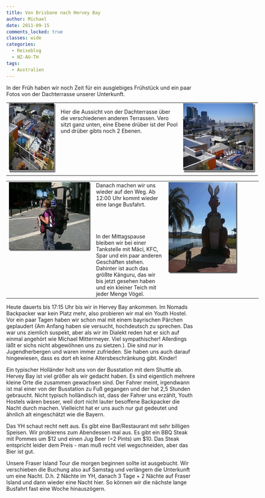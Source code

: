 ```yaml
---
title: Von Brisbane nach Hervey Bay
author: Michael
date: 2011-09-15
comments_locked: true
classes: wide
categories:
  - Reiseblog
  - NZ-AU-TH
tags:
  - Australien
---
```


<p>In der Fr&uuml;h haben wir noch Zeit f&uuml;r ein ausgiebiges Fr&uuml;hst&uuml;ck und ein paar Fotos von der Dachterrasse unserer Unterkunft.</p>
<table style="width: 670px;" border="0" cellspacing="0" cellpadding="2">
<tbody>
<tr>
<td valign="top" width="133"><a href="/assets/images/2011/09/DSCN2306_thumb.jpg"><img src="/assets/images/2011/09/DSCN2306_thumb_thumb.jpg" width="244" height="185" alt="DSCN2306_thumb" border="0" /></a></td>
<td valign="top" width="329">
<p>Hier die Aussicht von der Dachterrasse &uuml;ber die verschiedenen anderen Terrassen. Vero sitzt ganz unten, eine Ebene dr&uuml;ber ist der Pool und dr&uuml;ber gibts noch 2 Ebenen.</p>
</td>
<td valign="top" width="206"><a href="/assets/images/2011/09/DSCN2307_thumb.jpg"><img src="/assets/images/2011/09/DSCN2307_thumb_thumb.jpg" width="244" height="185" alt="DSCN2307_thumb" border="0" /></a></td>
</tr>
</tbody>
</table>
<table style="width: 672px;" border="0" cellspacing="0" cellpadding="2">
<tbody>
<tr>
<td valign="top" width="234"><a href="/assets/images/2011/09/IMG_1319.jpg"><img src="/assets/images/2011/09/IMG_1319_thumb.jpg" width="244" height="184" alt="IMG_1319" border="0" /></a></td>
<td valign="top" width="186">Danach machen wir uns wieder auf den Weg. Ab 12:00 Uhr kommt wieder eine lange Busfahrt. <br /> <br /> <br /> <br /> <br />In der Mittagspause bleiben wir bei einer Tankstelle mit M&auml;ci, KFC, Spar und ein paar anderen Gesch&auml;ften stehen. Dahinter ist auch das gr&ouml;&szlig;te K&auml;nguru, das wir bis jetzt gesehen haben und ein kleiner Teich mit jeder Menge V&ouml;gel.</td>
<td valign="top" width="250"><a href="/assets/images/2011/09/IMG_1320.jpg"><img src="/assets/images/2011/09/IMG_1320_thumb.jpg" width="184" height="244" alt="IMG_1320" border="0" /></a></td>
</tr>
</tbody>
</table>
<p>Heute dauerts bis 17:15 Uhr bis wir in Hervey Bay ankommen. Im Nomads Backpacker war kein Platz mehr, also probieren wir mal ein Youth Hostel. Vor ein paar Tagen haben wir schon mal mit einem bayrischen P&auml;rchen geplaudert (Am Anfang haben sie versucht, hochdeutsch zu sprechen. Das war uns ziemlich suspekt, aber als wir im Dialekt reden hat er sich auf einmal angeh&ouml;rt wie Michael Mittermeyer. Viel sympathischer! Allerdings l&auml;&szlig;t er sichs nicht abgew&ouml;hnen uns zu sietzen.). Die sind nur in Jugendherbergen und waren immer zufrieden. Sie haben uns auch darauf hingewiesen, dass es dort eh keine Altersbeschr&auml;nkung gibt. Kinder!</p>
<p>Ein typischer Holl&auml;nder holt uns von der Busstation mit dem Shuttle ab. Hervey Bay ist viel gr&ouml;&szlig;er als wir gedacht haben. Es sind eigentlich mehrere kleine Orte die zusammen gewachsen sind. Der Fahrer meint, irgendwann ist mal einer von der Busstation zu Fu&szlig; gegangen und der hat 2,5 Stunden gebraucht. Nicht typisch holl&auml;ndisch ist, dass der Fahrer uns erz&auml;hlt, Youth Hostels w&auml;ren besser, weil dort nicht lauter besoffene Backpacker die Nacht durch machen. Vielleicht hat er uns auch nur gut gedeutet und &auml;hnlich alt eingesch&auml;tzt wie die Bayern.</p>
<p>Das YH schaut recht nett aus. Es gibt eine Bar/Restaurant mit sehr billigen Speisen. Wir probierens zum Abendessen mal aus. Es gibt ein BBQ Steak mit Pommes um $12 und einen Jug Beer (=2 Pints) um $10. Das Steak entspricht leider dem Preis - man mu&szlig; recht viel wegschneiden, aber das Bier ist gut.</p>
<p>Unsere Fraser Island Tour die morgen beginnen sollte ist ausgebucht. Wir verschieben die Buchung also auf Samstag und verl&auml;ngern die Unterkunft um eine Nacht. D.h. 2 N&auml;chte im YH, danach 3 Tage + 2 N&auml;chte auf Fraser Island und dann wieder eine Nacht hier. So k&ouml;nnen wir die n&auml;chste lange Busfahrt fast eine Woche hinausz&ouml;gern.</p>
